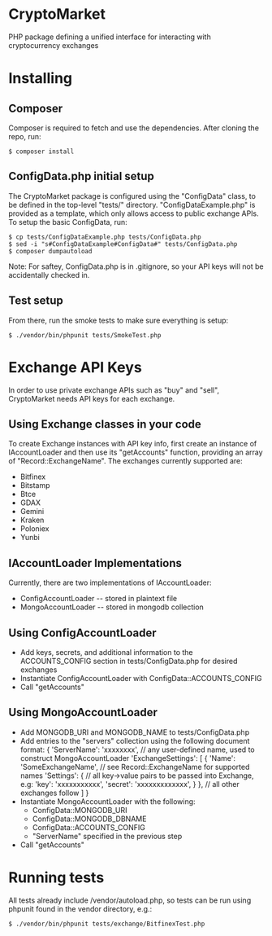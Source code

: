 # CryptoMarket
PHP package defining a unified interface for interacting with cryptocurrency exchanges

# Installing

## Composer

Composer is required to fetch and use the dependencies.  After cloning the repo,
run:

    $ composer install

## ConfigData.php initial setup

The CryptoMarket package is configured using the "ConfigData" class, to 
be defined in the top-level "tests/" directory.  "ConfigDataExample.php" 
is provided as a template, which only allows access to public exchange APIs. To
setup the basic ConfigData, run:

    $ cp tests/ConfigDataExample.php tests/ConfigData.php
    $ sed -i "s#ConfigDataExample#ConfigData#" tests/ConfigData.php
    $ composer dumpautoload

Note: For saftey, ConfigData.php is in .gitignore, so your API keys will 
not be accidentally checked in.

## Test setup

From there, run the smoke tests to make sure everything is setup:

    $ ./vendor/bin/phpunit tests/SmokeTest.php

# Exchange API Keys

In order to use private exchange APIs such as "buy" and "sell", CryptoMarket 
needs API keys for each exchange.

## Using Exchange classes in your code

To create Exchange instances with API key info, first create an instance of 
IAccountLoader and then use its "getAccounts" function, providing an array of 
"Record::ExchangeName".  The exchanges currently supported are:

  * Bitfinex
  * Bitstamp
  * Btce
  * GDAX
  * Gemini
  * Kraken
  * Poloniex
  * Yunbi

## IAccountLoader Implementations

Currently, there are two implementations of IAccountLoader: 

  * ConfigAccountLoader -- stored in plaintext file
  * MongoAccountLoader -- stored in mongodb collection

## Using ConfigAccountLoader

  * Add keys, secrets, and additional information to the ACCOUNTS_CONFIG section
  in tests/ConfigData.php for desired exchanges
  * Instantiate ConfigAccountLoader with ConfigData::ACCOUNTS_CONFIG
  * Call "getAccounts"

## Using MongoAccountLoader

  * Add MONGODB_URI and MONGODB_NAME to tests/ConfigData.php
  * Add entries to the "servers" collection using the following document format:
  {
    'ServerName': 'xxxxxxxx', // any user-defined name, used to construct MongoAccountLoader
    'ExchangeSettings': [
      {
        'Name': 'SomeExchangeName', // see Record::ExchangeName for supported names
        'Settings': { // all key->value pairs to be passed into Exchange, e.g:
          'key': 'xxxxxxxxxxx',
          'secret': 'xxxxxxxxxxxxx',
        }
      },
      // all other exchanges follow
    ]
  }
  * Instantiate MongoAccountLoader with the following:
    - ConfigData::MONGODB_URI
    - ConfigData::MONGODB_DBNAME
    - ConfigData::ACCOUNTS_CONFIG
    - "ServerName" specified in the previous step
  * Call "getAccounts"

# Running tests

All tests already include /vendor/autoload.php, so tests can be run using phpunit
found in the vendor directory, e.g.:

    $ ./vendor/bin/phpunit tests/exchange/BitfinexTest.php

